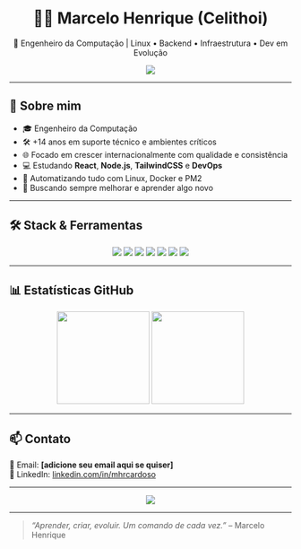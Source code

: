 <h1 align="center">👨‍💻 Marcelo Henrique (Celithoi)</h1>
<p align="center">🚀 Engenheiro da Computação | Linux • Backend • Infraestrutura • Dev em Evolução</p>

<p align="center">
  <img src="https://capsule-render.vercel.app/api?type=waving&color=0:1e1e2f,100:007acc&height=200&section=header&text=Celithoi%20🚀&fontSize=40&fontAlignY=35&desc=Bem-vindo%20ao%20meu%20universo%20tech!&descAlignY=60&animation=fadeIn" />
</p>

---

## 🧠 Sobre mim

- 🎓 Engenheiro da Computação
- 🛠️ +14 anos em suporte técnico e ambientes críticos
- 🌐 Focado em crescer internacionalmente com qualidade e consistência
- 💻 Estudando **React**, **Node.js**, **TailwindCSS** e **DevOps**
- 🔐 Automatizando tudo com Linux, Docker e PM2
- 🧩 Buscando sempre melhorar e aprender algo novo

---

## 🛠️ Stack & Ferramentas

<p align="center">
  <img src="https://img.shields.io/badge/Linux-FCC624?style=for-the-badge&logo=linux&logoColor=black" />
  <img src="https://img.shields.io/badge/Docker-2496ED?style=for-the-badge&logo=docker&logoColor=white" />
  <img src="https://img.shields.io/badge/Node.js-339933?style=for-the-badge&logo=nodedotjs&logoColor=white" />
  <img src="https://img.shields.io/badge/React-20232A?style=for-the-badge&logo=react&logoColor=61DAFB" />
  <img src="https://img.shields.io/badge/TailwindCSS-38B2AC?style=for-the-badge&logo=tailwind-css&logoColor=white" />
  <img src="https://img.shields.io/badge/MySQL-005C84?style=for-the-badge&logo=mysql&logoColor=white" />
  <img src="https://img.shields.io/badge/Git-F05032?style=for-the-badge&logo=git&logoColor=white" />
</p>

---

## 📊 Estatísticas GitHub

<p align="center">
  <img src="https://github-readme-stats.vercel.app/api?username=Celithoi&show_icons=true&theme=radical&count_private=true" height="165">
  <img src="https://github-readme-stats.vercel.app/api/top-langs/?username=Celithoi&layout=compact&theme=radical" height="165">
</p>

---

## 📫 Contato

📧 Email: **[adicione seu email aqui se quiser]**  
💼 LinkedIn: [linkedin.com/in/mhrcardoso](https://www.linkedin.com/in/mhrcardoso/)

---

<p align="center">
  <img src="https://readme-typing-svg.herokuapp.com?font=Fira+Code&pause=1000&center=true&vCenter=true&width=435&lines=Bem-vindo%2C+explorador+tech!;Codando%2C+otimizando+e+evoluindo+sempre...;Seja+curioso.+Aprenda+todo+dia."/>
</p>

---

> *“Aprender, criar, evoluir. Um comando de cada vez.”* – Marcelo Henrique


